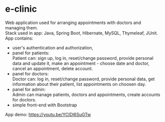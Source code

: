 # e-clinic
Web application used for arranging appointments with doctors and managing them. <br> 
Stack used in app: Java, Spring Boot, Hibernate, MySQL, Thymeleaf, JUnit. <br>
App contains:
- user's authentication and authorization, <br>
- panel for patients: <br>
Patient can: sign up, log in, reset/change password, provide personal data and update it, make an appointment - choose date and doctor, cancel an appointment, delete account. <br>
- panel for doctors: <br>
Doctor can: log in, reset/change password, provide personal data, get information about their patient, list appointments on choosen day. <br>
- panel for admin: <br>
Admin can manage patients, doctors and appointments, create accounts for doctors.
- simple front-end with Bootstrap

App demo: 
https://youtu.be/YClDl6SuGTw
